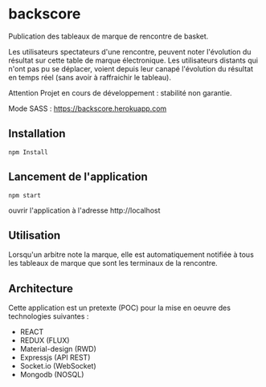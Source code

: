 # backscore
Publication des tableaux de marque de rencontre de basket.

Les utilisateurs spectateurs d'une rencontre, peuvent noter l'évolution du résultat sur cette table de marque
électronique. Les utilisateurs distants qui n'ont pas pu se déplacer, voient depuis leur canapé l'évolution
du résultat en temps réel (sans avoir à raffraichir le tableau).

Attention Projet en cours de développement : stabilité non garantie.

Mode SASS : https://backscore.herokuapp.com

## Installation

```
npm Install
```

## Lancement de l'application

```
npm start
```
ouvrir l'application à l'adresse http://localhost

## Utilisation

Lorsqu'un arbitre note la marque, elle est automatiquement notifiée à tous les tableaux de marque que sont les terminaux de la rencontre.

## Architecture

Cette application est un pretexte (POC) pour la mise en oeuvre des technologies suivantes : 
* REACT
* REDUX (FLUX)
* Material-design (RWD)
* Expressjs (API REST)
* Socket.io (WebSocket)
* Mongodb (NOSQL)
